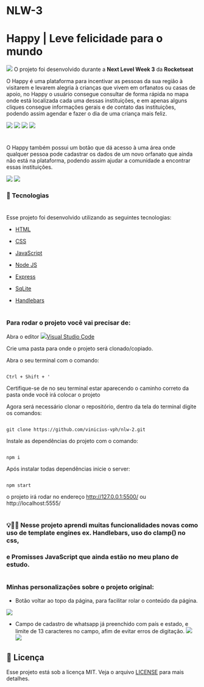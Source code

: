 # NLW-3
# Happy | Leve felicidade para o mundo
![](/public/images/logo-icon.png) O projeto foi desenvolvido durante a **Next Level Week 3** da **Rocketseat**

O Happy é uma plataforma para incentivar as pessoas da sua região à visitarem e levarem alegria à crianças que 
vivem em orfanatos ou casas de apoio, no Happy o usuário consegue consultar de forma rápida no mapa onde está localizada
cada uma dessas instituições, e em apenas alguns cliques consegue informações gerais e de contato das instituições, podendo 
assim agendar e fazer o dia de uma criança mais feliz.


![](/public/images/happy1.png)
![](/public/images/happy2.png)
![](/public/images/happy5.png)
![](/public/images/happy6.png)

#


 O Happy também possui um botão que dá acesso à uma área onde qualquer pessoa pode cadastrar os dados de um novo orfanato
que ainda não está na plataforma, podendo assim ajudar a comunidade a encontrar essas instituições.


![](/public/images/happy3.png)
![](/public/images/happy4.png)



### 🚀 Tecnologias
#

Esse projeto foi desenvolvido utilizando as seguintes tecnologias:
* [HTML](https://www.w3schools.com/html/default.asp) 

* [CSS](https://www.w3schools.com/css/default.asp) 

* [JavaScript](https://www.w3schools.com/js/default.asp) 

* [Node JS](https://nodejs.org/en/) 

* [Express](https://expressjs.com/pt-br/) 

* [SqLite](https://www.sqlite.org/index.html) 

* [Handlebars](https://handlebarsjs.com/)



#

### Para rodar o projeto você vai precisar de:
Abra o editor    ![](/public/images/favicon.vscode2.png)[Visual Studio Code](https://code.visualstudio.com/download)

Crie uma pasta para onde o projeto será clonado/copiado.

Abra o seu terminal com o comando:
```

Ctrl + Shift + '

``` 
Certifique-se de no seu terminal estar aparecendo o caminho correto da pasta onde você irá colocar o projeto

Agora será necessário clonar o repositório, dentro da tela do terminal digite os comandos:
```

git clone https://github.com/vinicius-vph/nlw-2.git

``` 
Instale as dependências do projeto com o comando:

```

npm i

``` 
Após instalar todas dependências inicie o server:
```

npm start

``` 
o projeto irá rodar no endereço 
http://127.0.0.1:5500/
ou
http://localhost:5555/

#
#
### 💡📝💭 Nesse projeto aprendi muitas funcionalidades novas como uso de template engines ex. Handlebars, uso do clamp() no css,
### e Promisses JavaScript que ainda estão no meu plano de estudo.
#
#
###  Minhas personalizações sobre o projeto original:

- Botão voltar ao topo da página, para facilitar rolar o conteúdo da página.


![](/public/images/happy8.png)


- Campo de cadastro de whatsapp já preenchido com país e estado, e limite de 13 caracteres no campo, afim de evitar erros de digitação.
![](/public/images/happy7.png)
![](/public/images/happy9.png)

## 📝 Licença

Esse projeto está sob a licença MIT. Veja o arquivo [LICENSE](https://www.mit.edu/~amini/LICENSE.md) para mais detalhes.
